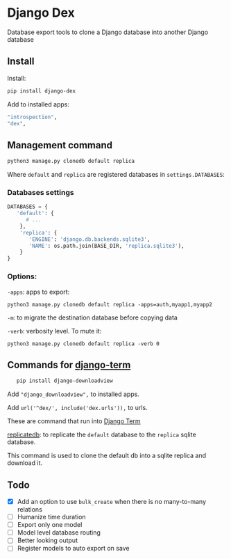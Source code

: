 # Django Dex

Database export tools to clone a Django database into another Django database

## Install
   
Install:

   ```bash
   pip install django-dex
   ``` 
   
Add to installed apps:

   ```bash
   "introspection",
   "dex",
   ``` 
   
## Management command

   ```bash
   python3 manage.py clonedb default replica
   ```
   
Where `default` and `replica` are registered databases in `settings.DATABASES`:

### Databases settings

   ```python
   DATABASES = {
      'default': {
         # ...
       },
       'replica': {
          'ENGINE': 'django.db.backends.sqlite3',
          'NAME': os.path.join(BASE_DIR, 'replica.sqlite3'),
       }
   }
   ```
   
### Options:

`-apps`: apps to export:

   ```
   python3 manage.py clonedb default replica -apps=auth,myapp1,myapp2
   ```

`-m`: to migrate the destination database before copying data

`-verb`: verbosity level. To mute it:

   ```
   python3 manage.py clonedb default replica -verb 0
   ```

## Commands for [django-term](https://github.com/synw/django-term)

```bash
   pip install django-downloadview
   ```
   
Add `"django_downloadview",` to installed apps.

Add `url('^dex/', include('dex.urls')),` to urls.

These are command that run into [Django Term](https://github.com/synw/django-term)

[replicatedb](https://github.com/synw/django-terminal#commands): to replicate 
the `default` database to the `replica` sqlite database.
   
This command is used to clone the default db into a sqlite replica and download it.

## Todo

- [x] Add an option to use `bulk_create` when there is no many-to-many relations
- [ ] Humanize time duration
- [ ] Export only one model
- [ ] Model level database routing
- [ ] Better looking output
- [ ] Register models to auto export on save
